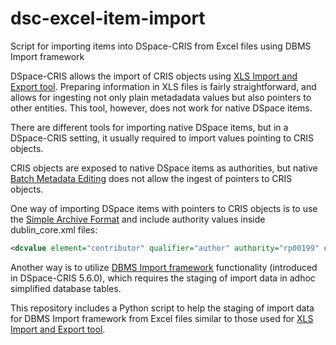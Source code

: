 # dsc-excel-item-import
Script for importing items into DSpace-CRIS from Excel files using DBMS Import framework

DSpace-CRIS allows the import of CRIS objects using [XLS Import and Export tool](https://wiki.duraspace.org/display/DSPACECRIS/XLS+Import+and+Export+tool). Preparing information in XLS files is fairly straightforward, and allows for ingesting not only plain metadadata values but also pointers to other entities. This tool, however, does not work for native DSpace items.

There are different tools for importing native DSpace items, but in a DSpace-CRIS setting, it usually required to import values pointing to CRIS objects.

CRIS objects are exposed to native DSpace items as authorities, but native [Batch Metadata Editing](https://wiki.duraspace.org/display/DSDOC5x/Batch+Metadata+Editing) does not allow the ingest of pointers to CRIS objects.

One way of importing DSpace items with pointers to CRIS objects is to use the [Simple Archive Format](https://wiki.duraspace.org/display/DSDOC5x/Importing+and+Exporting+Items+via+Simple+Archive+Format) and include authority values inside dublin_core.xml files:
```xml
<dcvalue element="contributor" qualifier="author" authority="rp00199" confidence="600">Lazaro Cubas, Michael</dcvalue>
```

Another way is to utilize [DBMS Import framework](https://wiki.duraspace.org/display/DSPACECRIS/DBMS+Import+framework) functionality (introduced in DSpace-CRIS 5.6.0), which requires the staging of import data in adhoc simplified database tables. 

This repository includes a Python script to help the staging of import data for DBMS Import framework from Excel files similar to those used for [XLS Import and Export tool](https://wiki.duraspace.org/display/DSPACECRIS/XLS+Import+and+Export+tool). 
